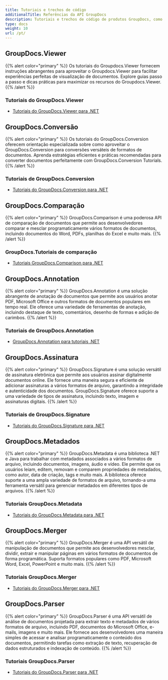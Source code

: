 ```yaml
---
title: Tutoriais e trechos de código
additionalTitle: Referências da API GroupDocs
description: Tutoriais e trechos de código de produtos GroupDocs, como GroupDocs.Viewer, GroupDocs.Annotation, GroupDocs.Conversion e outros produtos.
type: docs
weight: 10
url: /pt/
---
```


## GroupDocs.Viewer
{{% alert color="primary" %}}
Os tutoriais do Groupdocs.Viewer fornecem instruções abrangentes para aproveitar o Groupdocs.Viewer para facilitar experiências perfeitas de visualização de documentos. Explore guias passo a passo e dicas práticas para maximizar os recursos do Groupdocs.Viewer.
{{% /alert %}}

### Tutoriais do GroupDocs.Viewer
- [Tutoriais do GroupDocs.Viewer para .NET](../viewer/pt/net/)


## GroupDocs.Conversão
{{% alert color="primary" %}}
Os tutoriais do GroupDocs.Conversion oferecem orientação especializada sobre como aproveitar o GroupDocs.Conversion para conversões versáteis de formatos de documentos. Aprenda estratégias eficientes e práticas recomendadas para converter documentos perfeitamente com GroupDocs.Conversion Tutorials.
{{% /alert %}}

### Tutoriais de GroupDocs.Conversion
- [Tutoriais do GroupDocs.Conversion para .NET](../conversion/pt/net/)


## GroupDocs.Comparação
{{% alert color="primary" %}}
GroupDocs.Comparison é uma poderosa API de comparação de documentos que permite aos desenvolvedores comparar e mesclar programaticamente vários formatos de documentos, incluindo documentos do Word, PDFs, planilhas do Excel e muito mais.
{{% /alert %}}

### GroupDocs.Tutoriais de comparação
- [Tutoriais GroupDocs.Comparison para .NET](../comparison/pt/net/)


## GroupDocs.Annotation
{{% alert color="primary" %}}
GroupDocs.Annotation é uma solução abrangente de anotação de documentos que permite aos usuários anotar PDF, Microsoft Office e outros formatos de documentos populares em tempo real. Ele oferece uma variedade de ferramentas de anotação, incluindo destaque de texto, comentários, desenho de formas e adição de carimbos.
{{% /alert %}}

### Tutoriais de GroupDocs.Annotation
- [GroupDocs.Annotation para tutoriais .NET](../annotation/pt/net/)


## GroupDocs.Assinatura
{{% alert color="primary" %}}
GroupDocs.Signature é uma solução versátil de assinatura eletrônica que permite aos usuários assinar digitalmente documentos online. Ele fornece uma maneira segura e eficiente de adicionar assinaturas a vários formatos de arquivo, garantindo a integridade e autenticidade dos documentos. GroupDocs.Signature oferece suporte a uma variedade de tipos de assinatura, incluindo texto, imagem e assinaturas digitais.
{{% /alert %}}

### Tutoriais de GroupDocs.Signature

- [Tutoriais do GroupDocs.Signature para .NET](../signature/pt/net/)


## GroupDocs.Metadados
{{% alert color="primary" %}}
GroupDocs.Metadata é uma biblioteca .NET e Java para trabalhar com metadados associados a vários formatos de arquivo, incluindo documentos, imagens, áudio e vídeo. Ele permite que os usuários leiam, editem, removam e comparem propriedades de metadados, como autor, data de criação, tags e muito mais. A biblioteca oferece suporte a uma ampla variedade de formatos de arquivo, tornando-a uma ferramenta versátil para gerenciar metadados em diferentes tipos de arquivos.
{{% /alert %}}

### Tutoriais GroupDocs.Metadata
- [Tutoriais do GroupDocs.Metadata para .NET](../metadata/pt/net/)


## GroupDocs.Merger
{{% alert color="primary" %}}
GroupDocs.Merger é uma API versátil de manipulação de documentos que permite aos desenvolvedores mesclar, dividir, extrair e manipular páginas em vários formatos de documentos de forma programática. Suporta formatos populares como PDF, Microsoft Word, Excel, PowerPoint e muito mais.
{{% /alert %}}

### Tutoriais GroupDocs.Merger
- [Tutoriais do GroupDocs.Merger para .NET](../merger/pt/net/)


## GroupDocs.Parser
{{% alert color="primary" %}}
GroupDocs.Parser é uma API versátil de análise de documentos projetada para extrair texto e metadados de vários formatos de arquivo, incluindo PDF, documentos do Microsoft Office, e-mails, imagens e muito mais. Ele fornece aos desenvolvedores uma maneira simples de acessar e analisar programaticamente o conteúdo dos documentos, permitindo tarefas como extração de texto, recuperação de dados estruturados e indexação de conteúdo.
{{% /alert %}}

### Tutoriais GroupDocs.Parser
- [Tutoriais do GroupDocs.Parser para .NET](../parser/pt/net/)